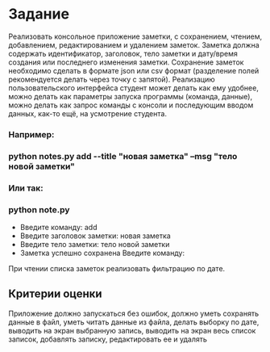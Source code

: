 # Задание

Реализовать консольное приложение заметки, с сохранением, чтением, добавлением, редактированием и удалением заметок. Заметка должна содержать идентификатор, заголовок, тело заметки и дату/время создания или последнего изменения заметки. Сохранение заметок необходимо сделать в формате json или csv формат (разделение полей рекомендуется делать через точку с запятой). Реализацию пользовательского интерфейса студент может делать как ему удобнее, можно делать как параметры запуска программы (команда, данные), можно делать как запрос команды с консоли и последующим вводом данных, как-то ещё, на усмотрение студента. 
### Например:
### python notes.py add --title "новая заметка" –msg "тело новой заметки"
### Или так:
### python note.py
- Введите команду: add
- Введите заголовок заметки: новая заметка
- Введите тело заметки: тело новой заметки
- Заметка успешно сохранена
Введите команду:

При чтении списка заметок реализовать фильтрацию по дате.

## Критерии оценки
Приложение должно запускаться без ошибок, должно уметь сохранять данные в файл, уметь читать данные из файла, делать выборку по дате, выводить на экран выбранную запись, выводить на экран весь список записок, добавлять записку, редактировать ее и удалять